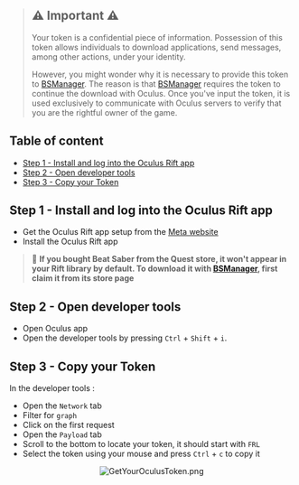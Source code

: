 > ## ⚠️ Important ⚠️
>
> Your token is a confidential piece of information. Possession of this token allows individuals to download applications, send messages, among other actions, under your identity.
>
> However, you might wonder why it is necessary to provide this token to [BSManager](https://www.bsmanager.io). The reason is that [BSManager](https://www.bsmanager.io) requires the token to continue the download with Oculus. Once you've input the token, it is used exclusively to communicate with Oculus servers to verify that you are the rightful owner of the game.

## Table of content

- [Step 1 - Install and log into the Oculus Rift app](#step-1---install-and-log-into-the-oculus-rift-app)
- [Step 2 - Open developer tools](#step-2---open-developer-tools)
- [Step 3 - Copy your Token](#step-3---copy-your-token)

## Step 1 - Install and log into the Oculus Rift app

- Get the Oculus Rift app setup from the [Meta website](https://www.oculus.com/rift/setup/)
- Install the Oculus Rift app

> 📍 **If you bought Beat Saber from the Quest store, it won't appear in your Rift library by default. To download it with [BSManager](https://www.bsmanager.io), first claim it from its store page**

## Step 2 - Open developer tools

- Open Oculus app
- Open the developer tools by pressing `Ctrl` + `Shift` + `i`.

## Step 3 - Copy your Token

In the developer tools :

- Open the `Network` tab
- Filter for `graph`
- Click on the first request
- Open the `Payload` tab
- Scroll to the bottom to locate your token, it should start with `FRL`
- Select the token using your mouse and press `Ctrl` + `c` to copy it

<div align="center">
    <img src="../wiki/Guides/Login/Get-your-oculus-token/GetYourOculusToken.png" alt="GetYourOculusToken.png" />
</div>
